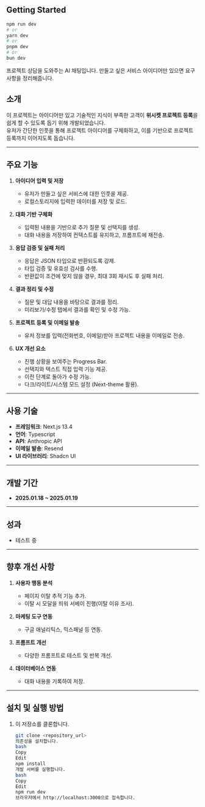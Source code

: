 ## Getting Started

```bash
npm run dev
# or
yarn dev
# or
pnpm dev
# or
bun dev
```

프로젝트 상담을 도와주는 AI 채팅입니다. 만들고 싶은 서비스 아이디어만 있으면 요구사항을 정리해줍니다.

## 소개

이 프로젝트는 아이디어만 있고 기술적인 지식이 부족한 고객이 **위시켓 프로젝트 등록**을 쉽게 할 수 있도록 돕기 위해 개발되었습니다.  
유저가 간단한 인풋을 통해 프로젝트 아이디어를 구체화하고, 이를 기반으로 프로젝트 등록까지 이어지도록 돕습니다.

---

## 주요 기능

1. **아이디어 입력 및 저장**
   - 유저가 만들고 싶은 서비스에 대한 인풋을 제공.
   - 로컬스토리지에 입력한 데이터를 저장 및 로드.
2. **대화 기반 구체화**

   - 입력된 내용을 기반으로 추가 질문 및 선택지를 생성.
   - 대화 내용을 저장하여 컨텍스트를 유지하고, 프롬프트에 재전송.

3. **응답 검증 및 실패 처리**

   - 응답은 JSON 타입으로 반환되도록 강제.
   - 타입 검증 및 유효성 검사를 수행.
   - 반환값이 조건에 맞지 않을 경우, 최대 3회 재시도 후 실패 처리.

4. **결과 정리 및 수정**

   - 질문 및 대답 내용을 바탕으로 결과를 정리.
   - 미리보기/수정 탭에서 결과를 확인 및 수정 가능.

5. **프로젝트 등록 및 이메일 발송**

   - 유저 정보를 입력(전화번호, 이메일)받아 프로젝트 내용을 이메일로 전송.

6. **UX 개선 요소**
   - 진행 상황을 보여주는 Progress Bar.
   - 선택지와 텍스트 직접 입력 기능 제공.
   - 이전 단계로 돌아가 수정 가능.
   - 다크/라이트/시스템 모드 설정 (Next-theme 활용).

---

## 사용 기술

- **프레임워크**: Next.js 13.4
- **언어**: Typescript
- **API**: Anthropic API
- **이메일 발송**: Resend
- **UI 라이브러리**: Shadcn UI

---

## 개발 기간

- **2025.01.18 ~ 2025.01.19**

---

## 성과

- 테스트 중

---

## 향후 개선 사항

1. **사용자 행동 분석**

   - 페이지 이탈 추적 기능 추가.
   - 이탈 시 모달을 띄워 서베이 진행(이탈 이유 조사).

2. **마케팅 도구 연동**

   - 구글 애널리틱스, 믹스패널 등 연동.

3. **프롬프트 개선**

   - 다양한 프롬프트로 테스트 및 반복 개선.

4. **데이터베이스 연동**
   - 대화 내용을 기록하여 저장.

---

## 설치 및 실행 방법

1. 이 저장소를 클론합니다.
   ```bash
   git clone <repository_url>
   의존성을 설치합니다.
   bash
   Copy
   Edit
   npm install
   개발 서버를 실행합니다.
   bash
   Copy
   Edit
   npm run dev
   브라우저에서 http://localhost:3000으로 접속합니다.
   ```
